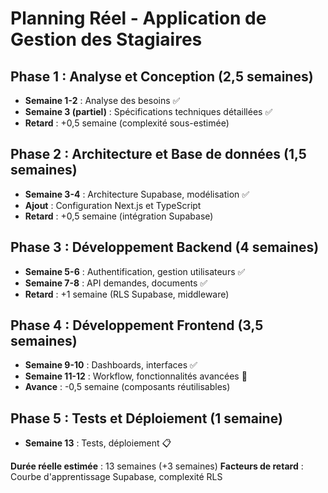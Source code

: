 # Planning Réel - Application de Gestion des Stagiaires

## Phase 1 : Analyse et Conception (2,5 semaines)
- **Semaine 1-2** : Analyse des besoins ✅
- **Semaine 3 (partiel)** : Spécifications techniques détaillées ✅
- **Retard** : +0,5 semaine (complexité sous-estimée)

## Phase 2 : Architecture et Base de données (1,5 semaines)
- **Semaine 3-4** : Architecture Supabase, modélisation ✅
- **Ajout** : Configuration Next.js et TypeScript
- **Retard** : +0,5 semaine (intégration Supabase)

## Phase 3 : Développement Backend (4 semaines)
- **Semaine 5-6** : Authentification, gestion utilisateurs ✅
- **Semaine 7-8** : API demandes, documents ✅
- **Retard** : +1 semaine (RLS Supabase, middleware)

## Phase 4 : Développement Frontend (3,5 semaines)
- **Semaine 9-10** : Dashboards, interfaces ✅
- **Semaine 11-12** : Workflow, fonctionnalités avancées 🔄
- **Avance** : -0,5 semaine (composants réutilisables)

## Phase 5 : Tests et Déploiement (1 semaine)
- **Semaine 13** : Tests, déploiement 📋

**Durée réelle estimée** : 13 semaines (+3 semaines)
**Facteurs de retard** : Courbe d'apprentissage Supabase, complexité RLS
